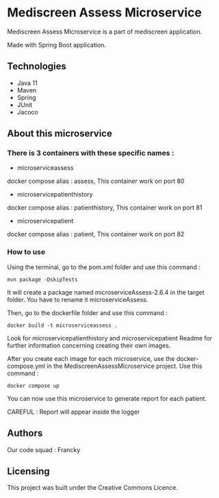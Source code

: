 # Mediscreen Assess Microservice

Mediscreen Assess Microservice is a part of mediscreen application.

Made with Spring Boot application.

## Technologies
- Java 11
- Maven
- Spring
- JUnit
- Jacoco

## About this microservice
### There is 3 containers with these specific names :

- microserviceassess

docker compose alias : assess,
This container work on port 80

- microservicepatienthistory

docker compose alias : patienthistory,
This container work on port 81

- microservicepatient

docker compose alias : patient,
This container work on port 82

### How to use

Using the terminal, go to the pom.xml folder and use this command :

    mvn package -DskipTests

It will create a package named microserviceAssess-2.6.4 in the target folder.
You have to rename it microserviceAssess.

Then, go to the dockerfile folder and use this command :

    docker build -t microserviceassess .
 
Look for microservicepatienthistory and microservicepatient Readme for further information 
concerning creating their own images.

After you create each image for each microservice, use the docker-compose.yml in the MediscreenAssessMicroservice project.
Use this command : 

    docker compose up

You can now use this microservice to generate report for each patient.

CAREFUL : Report will appear inside the logger

## Authors

Our code squad : Francky

## Licensing

This project was built under the Creative Commons Licence.
